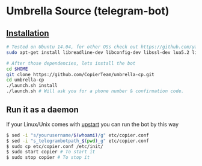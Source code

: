 Umbrella Source (telegram-bot)
============

[Installation](https://github.com/yagop/telegram-bot/wiki/Installation)
------------
```bash
# Tested on Ubuntu 14.04, for other OSs check out https://github.com/yagop/telegram-bot/wiki/Installation
sudo apt-get install libreadline-dev libconfig-dev libssl-dev lua5.2 liblua5.2-dev libevent-dev make unzip git redis-server g++ libjansson-dev libpython-dev expat libexpat1-dev
```

```bash
# After those dependencies, lets install the bot
cd $HOME
git clone https://github.com/CopierTeam/umbrella-cp.git
cd umbrella-cp
./launch.sh install
./launch.sh # Will ask you for a phone number & confirmation code.
```


Run it as a daemon
------------
If your Linux/Unix comes with [upstart](http://upstart.ubuntu.com/) you can run the bot by this way
```bash
$ sed -i "s/yourusername/$(whoami)/g" etc/copier.conf
$ sed -i "s_telegrambotpath_$(pwd)_g" etc/copier.conf
$ sudo cp etc/copier.conf /etc/init/
$ sudo start copier # To start it
$ sudo stop copier # To stop it
```
